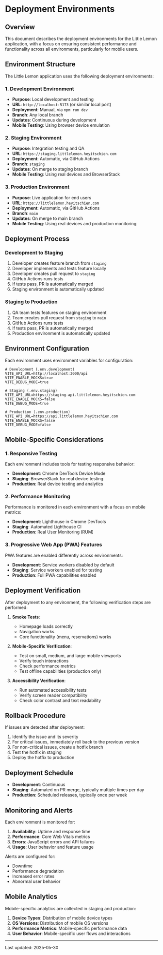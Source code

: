 # Deployment Environments

## Overview

This document describes the deployment environments for the Little Lemon application, with a focus on ensuring consistent performance and functionality across all environments, particularly for mobile users.

## Environment Structure

The Little Lemon application uses the following deployment environments:

### 1. Development Environment

- **Purpose**: Local development and testing
- **URL**: `http://localhost:5173` (or similar local port)
- **Deployment**: Manual, via `npm run dev`
- **Branch**: Any local branch
- **Updates**: Continuous during development
- **Mobile Testing**: Using browser device emulation

### 2. Staging Environment

- **Purpose**: Integration testing and QA
- **URL**: `https://staging.littlelemon.heyitschien.com`
- **Deployment**: Automatic, via GitHub Actions
- **Branch**: `staging`
- **Updates**: On merge to staging branch
- **Mobile Testing**: Using real devices and BrowserStack

### 3. Production Environment

- **Purpose**: Live application for end users
- **URL**: `https://littlelemon.heyitschien.com`
- **Deployment**: Automatic, via GitHub Actions
- **Branch**: `main`
- **Updates**: On merge to main branch
- **Mobile Testing**: Using real devices and production monitoring

## Deployment Process

### Development to Staging

1. Developer creates feature branch from `staging`
2. Developer implements and tests feature locally
3. Developer creates pull request to `staging`
4. GitHub Actions runs tests
5. If tests pass, PR is automatically merged
6. Staging environment is automatically updated

### Staging to Production

1. QA team tests features on staging environment
2. Team creates pull request from `staging` to `main`
3. GitHub Actions runs tests
4. If tests pass, PR is automatically merged
5. Production environment is automatically updated

## Environment Configuration

Each environment uses environment variables for configuration:

```
# Development (.env.development)
VITE_API_URL=http://localhost:3000/api
VITE_ENABLE_MOCKS=true
VITE_DEBUG_MODE=true

# Staging (.env.staging)
VITE_API_URL=https://staging-api.littlelemon.heyitschien.com
VITE_ENABLE_MOCKS=false
VITE_DEBUG_MODE=true

# Production (.env.production)
VITE_API_URL=https://api.littlelemon.heyitschien.com
VITE_ENABLE_MOCKS=false
VITE_DEBUG_MODE=false
```

## Mobile-Specific Considerations

### 1. Responsive Testing

Each environment includes tools for testing responsive behavior:

- **Development**: Chrome DevTools Device Mode
- **Staging**: BrowserStack for real device testing
- **Production**: Real device testing and analytics

### 2. Performance Monitoring

Performance is monitored in each environment with a focus on mobile metrics:

- **Development**: Lighthouse in Chrome DevTools
- **Staging**: Automated Lighthouse CI
- **Production**: Real User Monitoring (RUM)

### 3. Progressive Web App (PWA) Features

PWA features are enabled differently across environments:

- **Development**: Service workers disabled by default
- **Staging**: Service workers enabled for testing
- **Production**: Full PWA capabilities enabled

## Deployment Verification

After deployment to any environment, the following verification steps are performed:

1. **Smoke Tests**:
   - Homepage loads correctly
   - Navigation works
   - Core functionality (menu, reservations) works

2. **Mobile-Specific Verification**:
   - Test on small, medium, and large mobile viewports
   - Verify touch interactions
   - Check performance metrics
   - Test offline capabilities (production only)

3. **Accessibility Verification**:
   - Run automated accessibility tests
   - Verify screen reader compatibility
   - Check color contrast and text readability

## Rollback Procedure

If issues are detected after deployment:

1. Identify the issue and its severity
2. For critical issues, immediately roll back to the previous version
3. For non-critical issues, create a hotfix branch
4. Test the hotfix in staging
5. Deploy the hotfix to production

## Deployment Schedule

- **Development**: Continuous
- **Staging**: Automated on PR merge, typically multiple times per day
- **Production**: Scheduled releases, typically once per week

## Monitoring and Alerts

Each environment is monitored for:

1. **Availability**: Uptime and response time
2. **Performance**: Core Web Vitals metrics
3. **Errors**: JavaScript errors and API failures
4. **Usage**: User behavior and feature usage

Alerts are configured for:
- Downtime
- Performance degradation
- Increased error rates
- Abnormal user behavior

## Mobile Analytics

Mobile-specific analytics are collected in staging and production:

1. **Device Types**: Distribution of mobile device types
2. **OS Versions**: Distribution of mobile OS versions
3. **Performance Metrics**: Mobile-specific performance data
4. **User Behavior**: Mobile-specific user flows and interactions

---

Last updated: 2025-05-30
